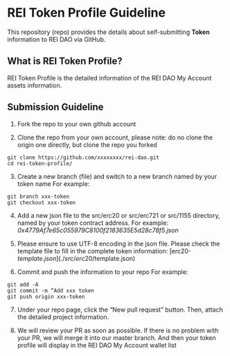 # REI Token Profile Guideline

This repository (repo) provides the details about self-submitting **Token** information to REI DAO via GitHub.

## What is REI Token Profile?

REI Token Profile is the detailed information of the REI DAO My Account assets information. 

## Submission Guideline

1. Fork the repo to your own github account

2. Clone the repo from your own account, please note: do no clone the origin one directly, but clone the repo you forked
```
git clone https://github.com/xxxxxxxx/rei-dao.git
cd rei-token-profile/
```

3. Create a new branch (file) and switch to a new branch named by your token name
  For example:
```
git branch xxx-token
git checkout xxx-token
```

4. Add a new json file to the src/erc20 or src/erc721 or src/1155 directory, named by your token contract address. 
  For example:
  *0x4779Af7e65c055979C8100f2183635E5d28c78f5.json*

5. Please ensure to use UTF-8 encoding in the json file. Please check the template file to fill in the complete token information: [erc20-$template.json](./src/erc20/$template.json)

6. Commit and push the information to your repo
  For example:
```
git add -A
git commit -m “Add xxx token
git push origin xxx-token
```

7. Under your repo page, click the “New pull request” button. Then, attach the detailed  project information.

8. We will review your PR as soon as possible. If there is no problem with your PR, we will merge it into our master branch.
And then your token profile will display in the REI DAO My Account wallet list


